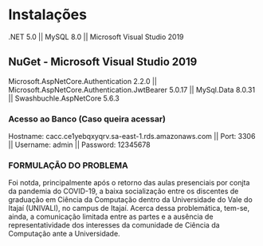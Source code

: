 # Instalações

.NET 5.0 ||
MySQL 8.0 ||
Microsoft Visual Studio 2019

## NuGet - Microsoft Visual Studio 2019
Microsoft.AspNetCore.Authentication 2.2.0 ||
Microsoft.AspNetCore.Authentication.JwtBearer 5.0.17 ||
MySql.Data 8.0.31 ||
Swashbuchle.AspNetCore 5.6.3

### Acesso ao Banco (Caso queira acessar)
Hostname: cacc.ce1yebqxyqrv.sa-east-1.rds.amazonaws.com ||
Port: 3306 ||
Username: admin ||
Password: 12345678

### FORMULAÇÃO DO PROBLEMA

Foi notda, principalmente após o retorno das aulas presenciais por conjta da pandemia do COVID-19, a baixa socialização entre os discentes de graduação em Ciência da Computação dentro da Universidade do Vale do Itajaí (UNIVALI), no campus de Itajaí.
Acerca dessa problemática, tem-se, ainda, a comunicação limitada entre as partes e a ausência de representatividade dos interesses da comunidade de Ciência da Computação ante a Universidade.
